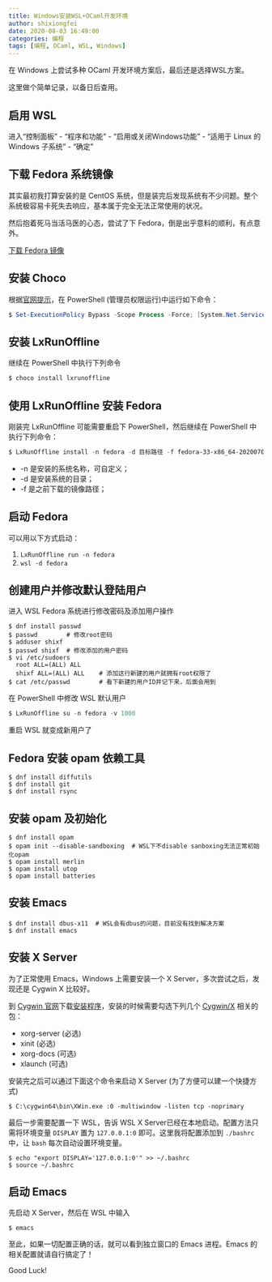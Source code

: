 ```yaml
---
title: Windows安装WSL+OCaml开发环境
author: shixiongfei
date: 2020-08-03 16:49:00
categories: 编程
tags: [编程, OCaml, WSL, Windows]
---
```


在 Windows 上尝试多种 OCaml 开发环境方案后，最后还是选择WSL方案。

这里做个简单记录，以备日后查用。

## 启用 WSL

进入“控制面板” - “程序和功能” - “启用或关闭Windows功能” - “适用于 Linux 的 Windows 子系统” - “确定”

## 下载 Fedora 系统镜像

其实最初我打算安装的是 CentOS 系统，但是装完后发现系统有不少问题。整个系统极容易卡死失去响应，基本属于完全无法正常使用的状况。

然后抱着死马当活马医的心态，尝试了下 Fedora，倒是出乎意料的顺利，有点意外。

[下载 Fedora 镜像](https://github.com/fedora-cloud/docker-brew-fedora/raw/33/x86_64/fedora-33-x86_64-20200709.tar.xz)

## 安装 Choco

根据[官网提示](https://chocolatey.org/install)，在 PowerShell (管理员权限运行)中运行如下命令：

```powershell
$ Set-ExecutionPolicy Bypass -Scope Process -Force; [System.Net.ServicePointManager]::SecurityProtocol = [System.Net.ServicePointManager]::SecurityProtocol -bor 3072; iex ((New-Object System.Net.WebClient).DownloadString('https://chocolatey.org/install.ps1'))
```

## 安装 LxRunOffline

继续在 PowerShell 中执行下列命令

```powershell
$ choco install lxrunoffline
```

## 使用 LxRunOffline 安装 Fedora

刚装完 LxRunOffline 可能需要重启下 PowerShell，然后继续在 PowerShell 中执行下列命令：

```powershell
$ LxRunOffline install -n fedora -d 目标路径 -f fedora-33-x86_64-20200709.tar.xz
```

- -n 是安装的系统名称，可自定义；
- -d 是安装系统的目录；
- -f 是之前下载的镜像路径；

## 启动 Fedora

可以用以下方式启动：

1. `LxRunOffline run -n fedora`
2. `wsl -d fedora`

## 创建用户并修改默认登陆用户

进入 WSL Fedora 系统进行修改密码及添加用户操作

```shell
$ dnf install passwd
$ passwd        # 修改root密码
$ adduser shixf
$ passwd shixf  # 修改添加的用户密码
$ vi /etc/sudoers
  root ALL=(ALL) ALL
  shixf ALL=(ALL) ALL    # 添加这行新建的用户就拥有root权限了
$ cat /etc/passwd        # 看下新建的用户ID并记下来，后面会用到
```

在 PowerShell 中修改 WSL 默认用户

```powershell
$ LxRunOffline su -n fedora -v 1000
```

重启 WSL 就变成新用户了

## Fedora 安装 opam 依赖工具

```shell
$ dnf install diffutils
$ dnf install git
$ dnf install rsync
```

## 安装 opam 及初始化

```shell
$ dnf install opam
$ opam init --disable-sandboxing  # WSL下不disable sanboxing无法正常初始化opam
$ opam install merlin
$ opam install utop
$ opam install batteries
```

## 安装 Emacs

```shell
$ dnf install dbus-x11  # WSL会有dbus的问题，目前没有找到解决方案
$ dnf install emacs
```

## 安装 X Server

为了正常使用 Emacs，Windows 上需要安装一个 X Server，多次尝试之后，发现还是 Cygwin X 比较好。

到 [Cygwin 官网](https://cygwin.org/)下载[安装程序](https://cygwin.com/setup-x86_64.exe)，安装的时候需要勾选下列几个 [Cygwin/X](https://x.cygwin.com/docs/ug/setup.html) 相关的包：

- xorg-server (必选)
- xinit (必选)
- xorg-docs (可选)
- xlaunch (可选)

安装完之后可以通过下面这个命令来启动 X Server (为了方便可以建一个快捷方式)

```shell
$ C:\cygwin64\bin\XWin.exe :0 -multiwindow -listen tcp -noprimary
```

最后一步需要配置一下 WSL，告诉 WSL X Server已经在本地启动。配置方法只需将环境变量 `DISPLAY` 置为 `127.0.0.1:0` 即可。这里我将配置添加到 `./bashrc` 中，让 `bash` 每次自动设置环境变量。

```shell
$ echo "export DISPLAY='127.0.0.1:0'" >> ~/.bashrc
$ source ~/.bashrc
```

## 启动 Emacs

先启动 X Server，然后在 WSL 中输入

```shell
$ emacs
```

至此，如果一切配置正确的话，就可以看到独立窗口的 Emacs 进程。Emacs 的相关配置就请自行搞定了！

Good Luck!
